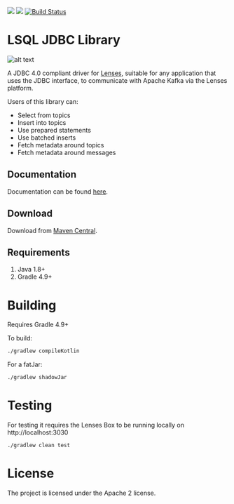 [<img src="https://img.shields.io/badge/docs--orange.svg?"/>](http://lenses.stream/dev/jdbc/index.html)
[<img src="https://img.shields.io/maven-central/v/com.landoop/lenses-jdbc.svg?label=latest%20release"/>](http://search.maven.org/#search%7Cga%7C1%7Ca%3A%22lenses-jdbc%22)
[![Build Status](https://travis-ci.org/Landoop/lenses-jdbc.png?branch=master)](https://travis-ci.org/Landoop/lenses-jdbc)

# LSQL JDBC Library

![alt text][logo]

[logo]: https://github.com/Landoop/lenses-jdbc/blob/master/LSQL_JDBC.jpg "LENSES JDBC for Apache Kafka"


A JDBC 4.0 compliant driver for [Lenses](https://www.lenses.io/), suitable for any application that uses the JDBC interface, to communicate with Apache Kafka via the Lenses platform.

Users of this library can:

* Select from topics
* Insert into topics
* Use prepared statements
* Use batched inserts
* Fetch metadata around topics
* Fetch metadata around messages

## Documentation

Documentation can be found [here](https://docs.lenses.io/3.2/dev/jdbc/index.html).

## Download

Download from [Maven Central](http://search.maven.org/#search%7Cgav%7C1%7Cg%3A%22io.lenses%22%20AND%20a%3A%22lenses-jdbc%22).

## Requirements

1. Java 1.8+
2. Gradle 4.9+

# Building

Requires Gradle 4.9+

To build:

```bash
./gradlew compileKotlin
```

For a fatJar:

```bash
./gradlew shadowJar
```

# Testing
For testing it requires the Lenses Box to be running locally on http://localhost:3030

```bash
./gradlew clean test
```

# License

The project is licensed under the Apache 2 license.
